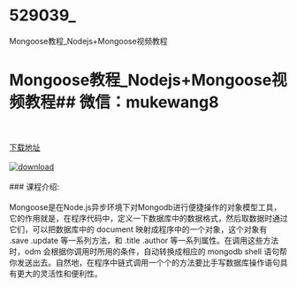 # 529039_
Mongoose教程_Nodejs+Mongoose视频教程
# Mongoose教程_Nodejs+Mongoose视频教程## 微信：mukewang8
<br/></br>[下载地址](http://www.36tz.cn/article/529039 "下载地址")
<br/></br>[![download](http://36tz.cn/muke_img/2019_11_356-83-300x296.jpg "下载地址")](http://www.36tz.cn/article/529039 "下载地址")
<br/></br>### 课程介绍:<br/></br>Mongoose是在Node.js异步环境下对Mongodb进行便捷操作的对象模型工具，它的作用就是，在程序代码中，定义一下数据库中的数据格式，然后取数据时通过它们，可以把数据库中的 document 映射成程序中的一个对象，这个对象有 .save .update 等一系列方法，和 .title .author 等一系列属性。在调用这些方法时，odm 会根据你调用时所用的条件，自动转换成相应的 mongodb shell 语句帮你发送出去。自然地，在程序中链式调用一个个的方法要比手写数据库操作语句具有更大的灵活性和便利性。


